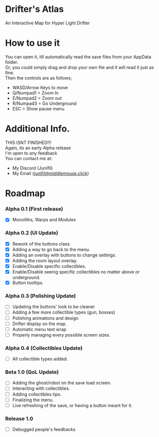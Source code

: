 # Drifter's Atlas
An Interactive Map for Hyper Light Drifter

# How to use it
You can open it, itll automatically read the save files from your AppData folder.<br>
Or, you could simply drag and drop your own file and it will read it just as fine.<br>
Then the controls are as follows;
- WASD/Arrow Keys to move
- Q/Numpad1 = Zoom In
- E/Numpad2 = Zoom out
- R/Numpad3 = Go Underground
- ESC = Show pause menu

# Additional Info.
THIS ISNT FINISHED!!!<br>
Again, its an early Alpha release<br>
I'm open to any feedback<br>
You can contact me at:<br>
- My Discord (Junifil)<br>
- My Email (junifil@middlemouse.click)

# Roadmap
### Alpha 0.1 (First release)
- [x] Monoliths, Warps and Modules

### Alpha 0.2 (UI Update)
- [x] Rework of the buttons class.
- [x] Adding a way to go back to the menu.
- [x] Adding an overlay with buttons to change settings.
- [x] Adding the room layout overlay.
- [x] Enable/Disable specific collectibles.
- [x] Enable/Disable seeing specific collectibles no matter above or underground.
- [x] Button tooltips.

### Alpha 0.3 (Polishing Update)
- [ ] Updating the buttons' look to be cleaner
- [ ] Adding a few more collectible types (gun, bosses)
- [ ] Polishing animations and design
- [ ] Drifter display on the map.
- [ ] Automatic menu text wrap
- [ ] Properly managing every possible screen sizes.

### Alpha 0.4 (Collectibles Update)
- [ ] All collectible types added.

### Beta 1.0 (QoL Update)
- [ ] Adding the ghost/robot on the save load screen.
- [ ] Interacting with collectibles.
- [ ] Adding collectibles tips.
- [ ] Finalizing the menu.
- [ ] Live refreshing of the save, or having a button meant for it.

### Release 1.0
- [ ] Debugged people's feedbacks
